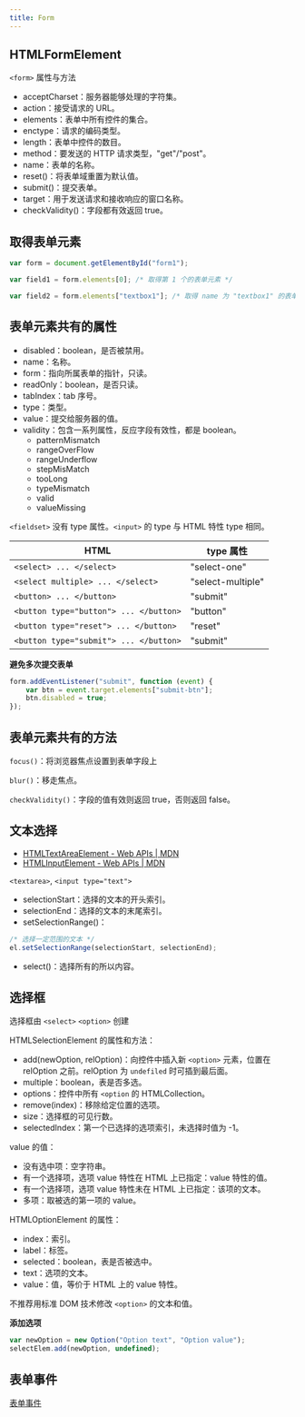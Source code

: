 ```yaml
---
title: Form
---
```


## HTMLFormElement

`<form>` 属性与方法

- acceptCharset：服务器能够处理的字符集。
- action：接受请求的 URL。
- elements：表单中所有控件的集合。
- enctype：请求的编码类型。
- length：表单中控件的数目。
- method：要发送的 HTTP 请求类型，"get"/"post"。
- name：表单的名称。
- reset()：将表单域重置为默认值。
- submit()：提交表单。
- target：用于发送请求和接收响应的窗口名称。
- checkValidity()：字段都有效返回 true。

## 取得表单元素

```javascript
var form = document.getElementById("form1");

var field1 = form.elements[0]; /* 取得第 1 个的表单元素 */

var field2 = form.elements["textbox1"]; /* 取得 name 为 "textbox1" 的表单元素 */
```

## 表单元素共有的属性

- disabled：boolean，是否被禁用。
- name：名称。
- form：指向所属表单的指针，只读。
- readOnly：boolean，是否只读。
- tabIndex：tab 序号。
- type：类型。
- value：提交给服务器的值。
- validity：包含一系列属性，反应字段有效性，都是 boolean。
    - patternMismatch
    - rangeOverFlow
    - rangeUnderflow
    - stepMisMatch
    - tooLong
    - typeMismatch
    - valid
    - valueMissing

`<fieldset>` 没有 type 属性。`<input>` 的 type 与 HTML 特性 type 相同。

|HTML|type 属性 |
|----|---------|
|`<select> ... </select>`|"select-one"|
|`<select multiple> ... </select>`|"select-multiple"|
|`<button> ... </button>`|"submit"|
|`<button type="button"> ... </button>`|"button"|
|`<button type="reset"> ... </button>`|"reset"|
|`<button type="submit"> ... </button>`|"submit"|

**避免多次提交表单**

```javascript
form.addEventListener("submit", function (event) {
    var btn = event.target.elements["submit-btn"];
    btn.disabled = true;
});
```

## 表单元素共有的方法

`focus()`：将浏览器焦点设置到表单字段上

`blur()`：移走焦点。

`checkValidity()`：字段的值有效则返回 true，否则返回 false。

## 文本选择

- [HTMLTextAreaElement - Web APIs \| MDN](https://developer.mozilla.org/en/docs/Web/API/HTMLTextAreaElement)
- [HTMLInputElement - Web APIs \| MDN](https://developer.mozilla.org/en-US/docs/Web/API/HTMLInputElement)

`<textarea>`, `<input type="text">`

- selectionStart：选择的文本的开头索引。
- selectionEnd：选择的文本的末尾索引。
- setSelectionRange()：
```javascript
/* 选择一定范围的文本 */
el.setSelectionRange(selectionStart, selectionEnd);
```
- select()：选择所有的所以内容。

## 选择框

选择框由 `<select>` `<option>` 创建

HTMLSelectionElement 的属性和方法：

- add(newOption, relOption)：向控件中插入新 `<option>` 元素，位置在 relOption 之前。relOption 为 `undefiled` 时可插到最后面。
- multiple：boolean，表是否多选。
- options：控件中所有 `<option` 的 HTMLCollection。
- remove(index)：移除给定位置的选项。
- size：选择框的可见行数。
- selectedIndex：第一个已选择的选项索引，未选择时值为 -1。

value 的值：

- 没有选中项：空字符串。
- 有一个选择项，选项 value 特性在 HTML 上已指定：value 特性的值。
- 有一个选择项，选项 value 特性未在 HTML 上已指定：该项的文本。
- 多项：取被选的第一项的 value。

HTMLOptionElement 的属性：

- index：索引。
- label：标签。
- selected：boolean，表是否被选中。
- text：选项的文本。
- value：值，等价于 HTML 上的 value 特性。

不推荐用标准 DOM 技术修改 `<option>` 的文本和值。

**添加选项**

```javascript
var newOption = new Option("Option text", "Option value");
selectElem.add(newOption, undefined);
```

## 表单事件

[表单事件](/webapi/typeofevent.html#form-events)
